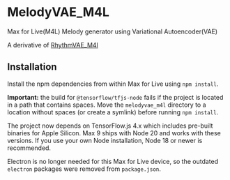 # MelodyVAE_M4L
Max for Live(M4L) Melody generator using Variational Autoencoder(VAE) 

A derivative of [RhythmVAE_M4l](https://github.com/naotokui/RhythmVAE_M4L)

## Installation

Install the npm dependencies from within Max for Live using `npm install`.

**Important:** the build for `@tensorflow/tfjs-node` fails if the project is
located in a path that contains spaces. Move the `melodyvae_m4l` directory to a
location without spaces (or create a symlink) before running `npm install`.

The project now depends on TensorFlow.js 4.x which includes pre-built binaries for Apple Silicon. Max 9 ships with Node 20 and works
with these versions. If you use your own Node installation, Node 18 or
newer is recommended.

Electron is no longer needed for this Max for Live device, so the
outdated `electron` packages were removed from `package.json`.
